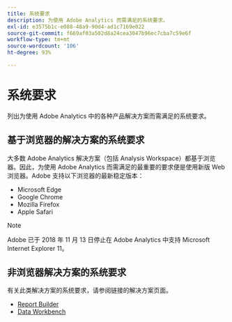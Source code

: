 ```yaml
---
title: 系统要求
description: 为使用 Adobe Analytics 而需满足的系统要求。
exl-id: e3575b1c-e088-48a9-90d4-ad1c7169e022
source-git-commit: f669af03a502d8a24cea3047b96ec7cba7c59e6f
workflow-type: tm+mt
source-wordcount: '106'
ht-degree: 93%

---
```


# 系统要求

列出为使用 Adobe Analytics 中的各种产品解决方案而需满足的系统要求。

## 基于浏览器的解决方案的系统要求

大多数 Adobe Analytics 解决方案（包括 Analysis Workspace）都基于浏览器。因此，为使用 Adobe Analytics 而需满足的最重要的要求便是使用新版 Web 浏览器。Adobe 支持以下浏览器的最新稳定版本：

* Microsoft Edge
* Google Chrome
* Mozilla Firefox
* Apple Safari

>[!NOTE]
>
> Adobe 已于 2018 年 11 月 13 日停止在 Adobe Analytics 中支持 Microsoft Internet Explorer 11。

## 非浏览器解决方案的系统要求

有关此类解决方案的系统要求，请参阅链接的解决方案页面。

* [Report Builder](/help/analyze/report-builder/setup/system-requirements.md)
* [Data Workbench](https://experienceleague.adobe.com/docs/data-workbench/using/install/c-data-workbench-client-install.html)
